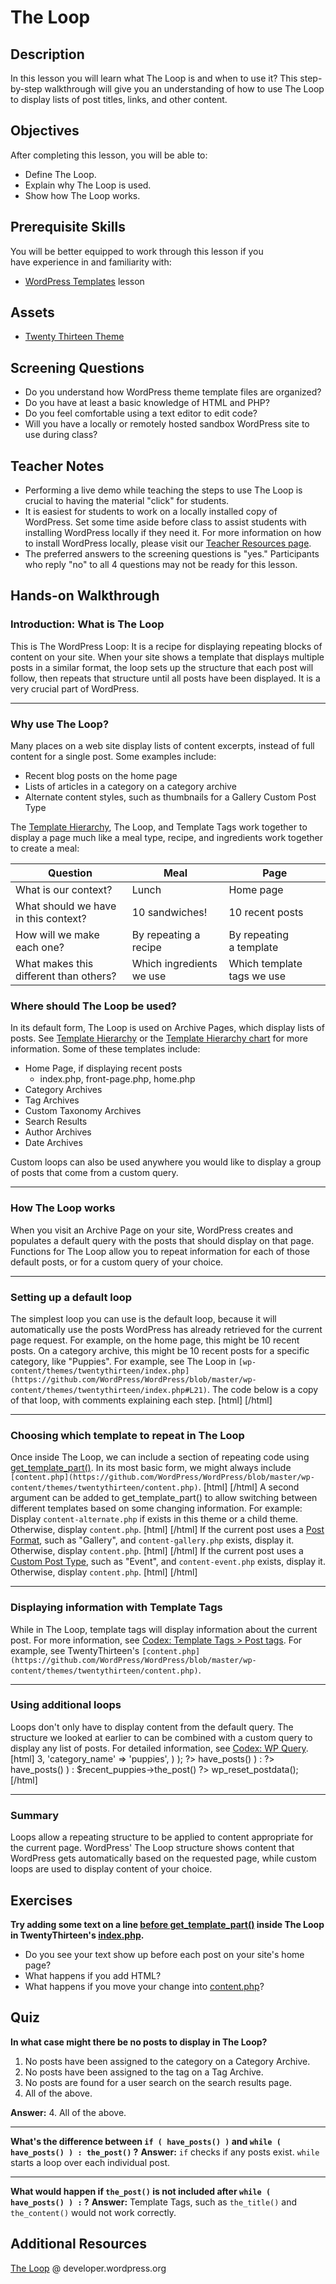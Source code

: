 # The Loop

## Description

In this lesson you will learn what The Loop is and when to use it? This step-by-step walkthrough will give you an understanding of how to use The Loop to display lists of post titles, links, and other content.

## Objectives

After completing this lesson, you will be able to:

*   Define The Loop.
*   Explain why The Loop is used.
*   Show how The Loop works.

## Prerequisite Skills

You will be better equipped to work through this lesson if you have experience in and familiarity with:

*   [WordPress Templates](http://make.wordpress.org/training/modules-in-progress/page-template/ "Templates") lesson

## Assets

*   [Twenty Thirteen Theme](http://wordpress.org/themes/thirteen "Twenty Thirteen Theme")

## Screening Questions

*   Do you understand how WordPress theme template files are organized?
*   Do you have at least a basic knowledge of HTML and PHP?
*   Do you feel comfortable using a text editor to edit code?
*   Will you have a locally or remotely hosted sandbox WordPress site to use during class?

## Teacher Notes

*   Performing a live demo while teaching the steps to use The Loop is crucial to having the material "click" for students.
*   It is easiest for students to work on a locally installed copy of WordPress. Set some time aside before class to assist students with installing WordPress locally if they need it. For more information on how to install WordPress locally, please visit our [Teacher Resources page](http://make.wordpress.org/training/teacher-resources/).
*   The preferred answers to the screening questions is "yes." Participants who reply "no" to all 4 questions may not be ready for this lesson.

## Hands-on Walkthrough

### Introduction: What is The Loop

This is The WordPress Loop: <?php if ( have_posts() ) : while ( have_posts() ) : the_post(); ?> It is a recipe for displaying repeating blocks of content on your site. When your site shows a template that displays multiple posts in a similar format, the loop sets up the structure that each post will follow, then repeats that structure until all posts have been displayed. It is a very crucial part of WordPress.

* * *

### Why use The Loop?

Many places on a web site display lists of content excerpts, instead of full content for a single post. Some examples include:

*   Recent blog posts on the home page
*   Lists of articles in a category on a category archive
*   Alternate content styles, such as thumbnails for a Gallery Custom Post Type

The [Template Hierarchy](http://make.wordpress.org/training/modules-in-progress/the-wordpress-template-hierarchy/ "Template Hierarchy"), The Loop, and Template Tags work together to display a page much like a meal type, recipe, and ingredients work together to create a meal:

<table>

<thead>

<tr>

<th> Question</th>

<th>Meal</th>

<th>Page</th>

</tr>

</thead>

<tbody>

<tr>

<td>What is our context?</td>

<td>Lunch</td>

<td>Home page</td>

</tr>

<tr>

<td>What should we have in this context?</td>

<td>10 sandwiches!</td>

<td>10 recent posts</td>

</tr>

<tr>

<td>How will we make each one?</td>

<td>By repeating a recipe</td>

<td>By repeating a template</td>

</tr>

<tr>

<td>What makes this different than others?</td>

<td>Which ingredients we use</td>

<td>Which template tags we use</td>

</tr>

</tbody>

</table>

### Where should The Loop be used?

In its default form, The Loop is used on Archive Pages, which display lists of posts. See [Template Hierarchy](http://make.wordpress.org/training/modules-in-progress/the-wordpress-template-hierarchy/ "Template Hierarchy") or the [Template Hierarchy chart](https://make.wordpress.org/training/files/2014/09/template-hierarchy-retina-light.jpg) for more information. Some of these templates include:

*   Home Page, if displaying recent posts
    *   index.php, front-page.php, home.php
*   Category Archives
*   Tag Archives
*   Custom Taxonomy Archives
*   Search Results
*   Author Archives
*   Date Archives

Custom loops can also be used anywhere you would like to display a group of posts that come from a custom query.

* * *

### How The Loop works

When you visit an Archive Page on your site, WordPress creates and populates a default query with the posts that should display on that page. Functions for The Loop allow you to repeat information for each of those default posts, or for a custom query of your choice.

* * *

### Setting up a default loop

The simplest loop you can use is the default loop, because it will automatically use the posts WordPress has already retrieved for the current page request. For example, on the home page, this might be 10 recent posts. On a category archive, this might be 10 recent posts for a specific category, like "Puppies". For example, see The Loop in `[wp-content/themes/twentythirteen/index.php](https://github.com/WordPress/WordPress/blob/master/wp-content/themes/twentythirteen/index.php#L21)`. The code below is a copy of that loop, with comments explaining each step. [html] <!-- Check if we have any posts from the default query. If we do have some posts, go to line 9. If we don't have any posts, go to line 45. --> <?php if ( have_posts() ) : ?> <!-- We have some posts! Start the loop. Everything between here and endwhile; will repeat for each post. the_post() is placed immediately after ":" simply because it should always run first in a loop. It sets up all the template tags, like the_title(), to display the correct information for each item. --> <?php while ( have_posts() ) : the_post() ?> <!-- This code will be repeated for each item in the loop. This second argument, get_post_format(), is optional. Its use will cause content.php to be used only if the post is not using a Post Format. If the post does use a Post Format, it might switch to a variation, like content-image.php or content-link.php --> <?php get_template_part( 'content', get_post_format() ); ?> <?php endwhile; ?> <!-- End of the loop --> <!-- This is a custom function specific to the TwentyThirteen theme. It will display paging navigation after The Loop if it's needed. --> <?php twentythirteen_paging_nav(); ?> <?php else : ?> <!-- We do not have posts! This happens in cases like a category that has no posts assigned, or a search that returns no results. This specific line will use the code found in content-none.php --> <?php get_template_part( 'content', 'none' ); ?> <?php endif; ?> <!-- End of checking whether we have posts or not --> [/html]

* * *

### Choosing which template to repeat in The Loop

Once inside The Loop, we can include a section of repeating code using [get_template_part()](https://developer.wordpress.org/reference/functions/get_template_part/). In its most basic form, we might always include `[content.php](https://github.com/WordPress/WordPress/blob/master/wp-content/themes/twentythirteen/content.php)`. [html] <?php get_template_part( 'content' ); ?> [/html] A second argument can be added to get_template_part() to allow switching between different templates based on some changing information. For example: Display `content-alternate.php` if exists in this theme or a child theme. Otherwise, display `content.php`. [html] <?php get_template_part( 'content', 'alternate' ); ?> [/html] If the current post uses a [Post Format](http://codex.wordpress.org/Post_Formats), such as "Gallery", and `content-gallery.php` exists, display it. Otherwise, display `content.php`. [html] <?php get_template_part( 'content', get_post_format() ); ?> [/html] If the current post uses a [Custom Post Type](http://codex.wordpress.org/Post_Types), such as "Event", and `content-event.php` exists, display it. Otherwise, display `content.php`. [html] <?php get_template_part( 'content', get_post_type() ); ?> [/html]

* * *

### Displaying information with Template Tags

While in The Loop, template tags will display information about the current post. For more information, see [Codex: Template Tags > Post tags](http://codex.wordpress.org/Template_Tags#Post_tags). For example, see TwentyThirteen's `[content.php](https://github.com/WordPress/WordPress/blob/master/wp-content/themes/twentythirteen/content.php)`.

* * *

### Using additional loops

Loops don't only have to display content from the default query. The structure we looked at earlier to can be combined with a custom query to display any list of posts. For detailed information, see [Codex: WP Query](http://codex.wordpress.org/Class_Reference/WP_Query). [html] <!-- Run a custom query. Get the last 3 posts from the category with slug "puppies". --> <?php $recent_puppies = new WP_Query( array( 'posts_per_page' => 3, 'category_name' => 'puppies', ) ); ?> <!-- Does the "$recent_puppies" query has some posts? --> <?php if ( $recent_puppies->have_posts() ) : ?> <!-- Run a custom loop just on the "$recent_puppies" posts. Important! $recent_puppies->the_post() will change template tags like the_title() and the_content() to be used for this custom loop. We need to make sure to switch them back later using wp_reset_postdata(); --> <?php while ( $recent_puppies->have_posts() ) : $recent_puppies->the_post() ?> <!-- Display a content.php for each post. --> <?php get_template_part( 'content' ); ?> <?php endwhile; ?> <!-- End of the loop --> <!-- Important for custom loops: Make template tags work for default loops again. --> wp_reset_postdata(); <?php else : ?> <!-- No posts were found for the "$recent_puppies" query! Display content-none.php if it exists. --> <?php get_template_part( 'content', 'none' ); ?> <?php endif; ?> <!-- End of checking whether we have posts or not --> [/html]

* * *

### Summary

Loops allow a repeating structure to be applied to content appropriate for the current page. WordPress' The Loop structure shows content that WordPress gets automatically based on the requested page, while custom loops are used to display content of your choice.

## Exercises

**Try adding some text on a line [before get_template_part()](https://github.com/WordPress/WordPress/blob/master/wp-content/themes/twentythirteen/index.php#L25) inside The Loop in TwentyThirteen's [index.php](https://github.com/WordPress/WordPress/blob/master/wp-content/themes/twentythirteen/index.php).**

*   Do you see your text show up before each post on your site's home page?
*   What happens if you add HTML?
*   What happens if you move your change into [content.php](https://github.com/WordPress/WordPress/blob/master/wp-content/themes/twentythirteen/content.php)?

## Quiz

**In what case might there be no posts to display in The Loop?**

1.  No posts have been assigned to the category on a Category Archive.
2.  No posts have been assigned to the tag on a Tag Archive.
3.  No posts are found for a user search on the search results page.
4.  All of the above.

**Answer:** 4. All of the above.

* * *

**What's the difference between `if ( have_posts() )` and `while ( have_posts() ) : the_post()` ?** **Answer:** `if` checks if any posts exist. `while` starts a loop over each individual post.

* * *

**What would happen if `the_post()` is not included after `while ( have_posts() ) :` ?** **Answer:** Template Tags, such as `the_title()` and `the_content()` would not work correctly.

## Additional Resources

[The Loop](https://developer.wordpress.org/themes/basics/the-loop/) @ developer.wordpress.org
